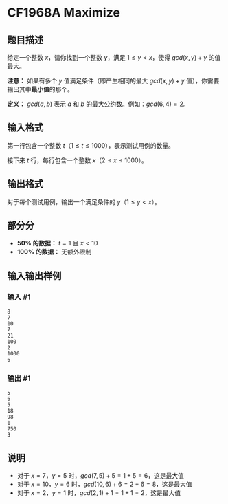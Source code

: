 # CF1968A Maximize

## 题目描述

给定一个整数 $x$，请你找到一个整数 $y$，满足 $1 \leq y < x$，使得 $gcd(x, y) + y$ 的值最大。

**注意：** 如果有多个 $y$ 值满足条件（即产生相同的最大 $gcd(x, y) + y$ 值），你需要输出其中**最小值**的那个。

**定义：** $gcd(a, b)$ 表示 $a$ 和 $b$ 的最大公约数。例如：$gcd(6, 4) = 2$。

## 输入格式

第一行包含一个整数 $t$（$1 \leq t \leq 1000$），表示测试用例的数量。

接下来 $t$ 行，每行包含一个整数 $x$（$2 \leq x \leq 1000$）。

## 输出格式

对于每个测试用例，输出一个满足条件的 $y$（$1 \leq y < x$）。

## 部分分

- **50% 的数据：** $t = 1$ 且 $x < 10$
- **100% 的数据：** 无额外限制

## 输入输出样例

### 输入 #1
```
8
7
10
7
21
100
2
1000
6
```

### 输出 #1
```
5
6
5
18
98
1
750
3
```

## 说明

- 对于 $x = 7$，$y = 5$ 时，$gcd(7, 5) + 5 = 1 + 5 = 6$，这是最大值
- 对于 $x = 10$，$y = 6$ 时，$gcd(10, 6) + 6 = 2 + 6 = 8$，这是最大值
- 对于 $x = 2$，$y = 1$ 时，$gcd(2, 1) + 1 = 1 + 1 = 2$，这是最大值 